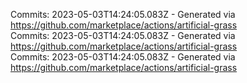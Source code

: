 Commits: 2023-05-03T14:24:05.083Z - Generated via https://github.com/marketplace/actions/artificial-grass
<br>
Commits: 2023-05-03T14:24:05.083Z - Generated via https://github.com/marketplace/actions/artificial-grass
<br>
Commits: 2023-05-03T14:24:05.083Z - Generated via https://github.com/marketplace/actions/artificial-grass
<br>
